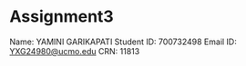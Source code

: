 # Assignment3


Name: YAMINI GARIKAPATI
Student ID: 700732498
Email ID: YXG24980@ucmo.edu
CRN: 11813



 
